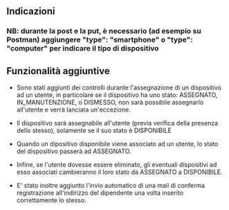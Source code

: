 ## Indicazioni 
### NB: durante la post e la put, è necessario (ad esempio su Postman) aggiungere "type": "smartphone" o "type": "computer" per indicare il tipo di dispositivo


## Funzionalità aggiuntive

- Sono stati aggiunti dei controlli durante l'assegnazione di un dispositivo ad un utente, in particolare se il dispositivo ha uno stato: ASSEGNATO, IN_MANUTENZIONE, o DISMESSO, non sarà possibile assegnarlo all'utente e verrà lanciata un'eccezione.
- Il dispositivo sarà assegnabile all'utente (previa verifica della presenza dello stesso), solamente se il suo stato è DISPONIBILE 
- Quando un dipositivo disponibile viene associato ad un utente, lo stato del dispositivo passerà ad ASSEGNATO.
- Infine, se l'utente dovesse essere eliminato, gli eventuali dispositivi ad esso associati cambieranno il loro stato da ASSEGNATO a DISPONIBILE.

- E' stato inoltre aggiunto l'invio automatico di una mail di conferma registrazione all'indirizzo del dipendente una volta inserito correttamente lo stesso.
